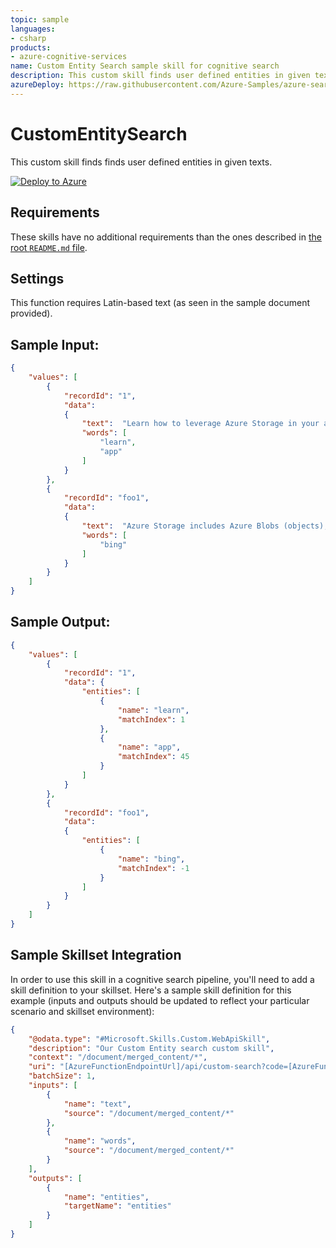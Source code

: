 ```yaml
---
topic: sample
languages:
- csharp
products:
- azure-cognitive-services
name: Custom Entity Search sample skill for cognitive search
description: This custom skill finds user defined entities in given texts.
azureDeploy: https://raw.githubusercontent.com/Azure-Samples/azure-search-power-skills/master/Text/CustomEntitySearch/azuredeploy.json
---
```


# CustomEntitySearch

This custom skill finds finds user defined entities in given texts.

[![Deploy to Azure](https://azuredeploy.net/deploybutton.svg)](https://portal.azure.com/#create/Microsoft.Template/uri/https%3A%2F%2Fraw.githubusercontent.com%2FAzure-Samples%2Fazure-search-power-skills%2Fmaster%2FText%2FCustomEntitySearch%2Fazuredeploy.json)

## Requirements

These skills have no additional requirements than the ones described in [the root `README.md` file](../../README.md).

## Settings

This function requires Latin-based text (as seen in the sample document provided).

## Sample Input:

```json
{
    "values": [
        {
            "recordId": "1",
            "data":
            {
                "text":  "Learn how to leverage Azure Storage in your applications with our quickstarts and tutorials.",
                "words": [
                    "learn",
                    "app"
                ]
            }
        },
        {
            "recordId": "foo1",
            "data":
            {
                "text":  "Azure Storage includes Azure Blobs (objects), Azure Data Lake Storage Gen2, Azure Files, Azure Queues, and Azure Tables.",
                "words": [
                    "bing"
                ]
            }
        }
    ]
}
```

## Sample Output:

```json
{
    "values": [
        {
            "recordId": "1",
            "data": {
                "entities": [
                    {
                        "name": "learn",
                        "matchIndex": 1
                    },
                    {
                        "name": "app",
                        "matchIndex": 45
                    }
                ]
            }
        },
        {
            "recordId": "foo1",
            "data": 
            {
                "entities": [
                    {
                        "name": "bing",
                        "matchIndex": -1
                    }
                ]
            }
        }
    ]
}
```

## Sample Skillset Integration

In order to use this skill in a cognitive search pipeline, you'll need to add a skill definition to your skillset.
Here's a sample skill definition for this example (inputs and outputs should be updated to reflect your particular scenario and skillset environment):

```json
{
    "@odata.type": "#Microsoft.Skills.Custom.WebApiSkill",
    "description": "Our Custom Entity search custom skill",
    "context": "/document/merged_content/*",
    "uri": "[AzureFunctionEndpointUrl]/api/custom-search?code=[AzureFunctionDefaultHostKey]",
    "batchSize": 1,
    "inputs": [
        {
            "name": "text",
            "source": "/document/merged_content/*"
        },
        {
            "name": "words",
            "source": "/document/merged_content/*"
        }
    ],
    "outputs": [
        {
            "name": "entities",
            "targetName": "entities"
        }
    ]
}
```
